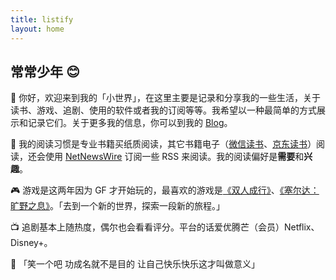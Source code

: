 ```yaml
---
title: listify
layout: home
---
```


## 常常少年 😊

🌟 你好，欢迎来到我的「小世界」，在这里主要是记录和分享我的一些生活，关于读书、游戏、追剧、使用的软件或者我的订阅等等。我希望以一种最简单的方式展示和记录它们。关于更多我的信息，你可以到我的 [Blog](https://52chinaweb.com/)。

📖 我的阅读习惯是专业书籍买纸质阅读，其它书籍电子（[微信读书](https://weread.qq.com/)、[京东读书](https://e.m.jd.com/)）阅读，还会使用 [NetNewsWire](https://netnewswire.com/) 订阅一些 RSS 来阅读。我的阅读偏好是**需要**和**兴趣**。

🎮 游戏是这两年因为 GF 才开始玩的，最喜欢的游戏是[《双人成行》](https://store.playstation.com/zh-hans-hk/product/UP0006-PPSA02342_00-ITTAKESTWORETAIL)、[《塞尔达：旷野之息》](https://www.nintendo.com.hk/switch/zelda_botw/)。「去到一个新的世界，探索一段新的旅程。」

📺 追剧基本上随热度，偶尔也会看看评分。平台的话爱优腾芒（会员）Netflix、Disney+。

🚀 「笑一个吧 功成名就不是目的 让自己快乐快乐这才叫做意义」
